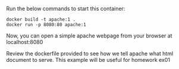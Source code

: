 Run the below commands to start this container:
```
docker build -t apache:1 .
docker run -p 8080:80 apache:1
```

Now, you can open a simple apache webpage from your browser at localhost:8080

Review the dockerfile provided to see how we tell apache what html document to serve.  This example will be useful for homework ex01
